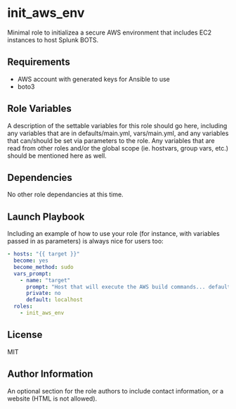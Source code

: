 init_aws_env
============

Minimal role to initializea a secure AWS environment that includes EC2 instances
to host Splunk BOTS.

Requirements
------------

- AWS account with generated keys for Ansible to use
- boto3

Role Variables
--------------

A description of the settable variables for this role should go here, including any variables that are in defaults/main.yml, vars/main.yml, and any variables that can/should be set via parameters to the role. Any variables that are read from other roles and/or the global scope (ie. hostvars, group vars, etc.) should be mentioned here as well.

Dependencies
------------

No other role dependancies at this time.

Launch Playbook
---------------

Including an example of how to use your role (for instance, with variables passed in as parameters) is always nice for users too:
```yaml
- hosts: "{{ target }}"
  become: yes
  become_method: sudo
  vars_prompt:
    - name: "target"
      prompt: "Host that will execute the AWS build commands... defaults to ->"
      private: no
      default: localhost
  roles:
    - init_aws_env
```

License
-------

MIT

Author Information
------------------

An optional section for the role authors to include contact information, or a website (HTML is not allowed).
